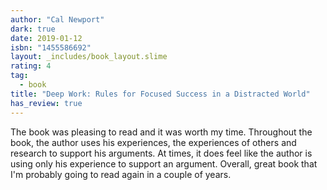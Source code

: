 ```yaml
---
author: "Cal Newport"
dark: true
date: 2019-01-12
isbn: "1455586692"
layout: _includes/book_layout.slime
rating: 4
tag:
  - book
title: "Deep Work: Rules for Focused Success in a Distracted World"
has_review: true
---
```


The book was pleasing to read and it was worth my time. Throughout the book, the author uses his experiences, the experiences of others and research to support his arguments. At times, it does feel like the author is using only his experience to support an argument. Overall, great book that I'm probably going to read again in a couple of years.
